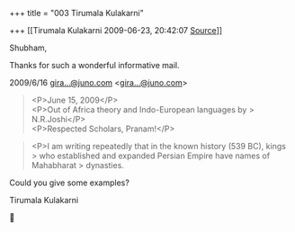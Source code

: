 +++
title = "003 Tirumala Kulakarni"

+++
[[Tirumala Kulakarni	2009-06-23, 20:42:07 [Source](https://groups.google.com/g/bvparishat/c/DEJ4-hSEK5Y)]]



Shubham,  
  

Thanks for such a wonderful informative mail.  

2009/6/16 [gira...@juno.com]() \<[gira...@juno.com]()\>  

>   
> \<P>June 15, 2009\</P>  
> \<P>Out of Africa theory and Indo-European languages by > N.R.Joshi\</P>  
> \<P>Respected Scholars, Pranam!\</P>  

> \<P>I am writing repeatedly that in the known history (539 BC), kings > who established and expanded Persian Empire have names of Mahabharat > dynasties.

  

Could you give some examples?



Tirumala Kulakarni



